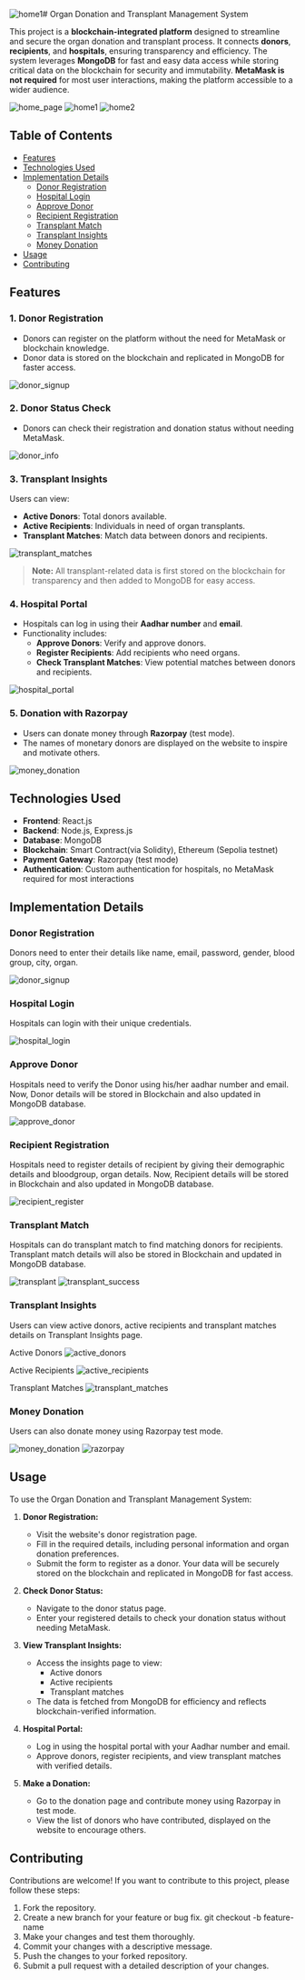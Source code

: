 ![home1](https://github.com/user-attachments/assets/f6a701e3-e12a-499a-a29b-0802d2be43c9)# Organ Donation and Transplant Management System

This project is a **blockchain-integrated platform** designed to streamline and secure the organ donation and transplant process. It connects **donors**, **recipients**, and **hospitals**, ensuring transparency and efficiency. The system leverages **MongoDB** for fast and easy data access while storing critical data on the blockchain for security and immutability. **MetaMask is not required** for most user interactions, making the platform accessible to a wider audience.

![home_page](https://github.com/user-attachments/assets/04ce7024-3e1a-4558-bfe2-067e9b534d07)
![home1](https://github.com/user-attachments/assets/b2a1fd21-5aab-4e07-b08f-7ebc064be6ac)
![home2](https://github.com/user-attachments/assets/a74daa21-9f27-472a-9516-f9a89dbd0763)

## Table of Contents
- [Features](#features)
- [Technologies Used](#technologies-used)
- [Implementation Details](#implementation-details)
  - [Donor Registration](#donor-registration)
  - [Hospital Login](#hospital-login)
  - [Approve Donor](#approve-donor)
  - [Recipient Registration](#recipient-registration)
  - [Transplant Match](#transplant-match)
  - [Transplant Insights](#transplant-insights)
  - [Money Donation](#money-donation)
- [Usage](#usage)
- [Contributing](#contributing)

## Features
### 1. **Donor Registration**
- Donors can register on the platform without the need for MetaMask or blockchain knowledge.
- Donor data is stored on the blockchain and replicated in MongoDB for faster access.

![donor_signup](https://github.com/user-attachments/assets/4f7d6265-9649-499f-a292-e385aa371c06)

### 2. **Donor Status Check**
- Donors can check their registration and donation status without needing MetaMask.

![donor_info](https://github.com/user-attachments/assets/ae53194b-fc8d-4127-a3cb-7be95eab73fe)

### 3. **Transplant Insights**
Users can view:
- **Active Donors**: Total donors available.
- **Active Recipients**: Individuals in need of organ transplants.
- **Transplant Matches**: Match data between donors and recipients.

![transplant_matches](https://github.com/user-attachments/assets/e764c52e-4e83-4337-8c22-3e2fa5324a95)

> **Note:** All transplant-related data is first stored on the blockchain for transparency and then added to MongoDB for easy access.

### 4. **Hospital Portal**
- Hospitals can log in using their **Aadhar number** and **email**.
- Functionality includes:
  - **Approve Donors**: Verify and approve donors.
  - **Register Recipients**: Add recipients who need organs.
  - **Check Transplant Matches**: View potential matches between donors and recipients.

![hospital_portal](https://github.com/user-attachments/assets/7ebd265b-08de-4ea9-be03-cc58225036a4)

### 5. **Donation with Razorpay**
- Users can donate money through **Razorpay** (test mode).
- The names of monetary donors are displayed on the website to inspire and motivate others.

![money_donation](https://github.com/user-attachments/assets/456bf141-af45-4207-b90e-9c20ea3ba93d)

## Technologies Used

- **Frontend**: React.js
- **Backend**: Node.js, Express.js
- **Database**: MongoDB
- **Blockchain**: Smart Contract(via Solidity), Ethereum (Sepolia testnet)
- **Payment Gateway**: Razorpay (test mode)
- **Authentication**: Custom authentication for hospitals, no MetaMask required for most interactions

## Implementation Details

### Donor Registration

Donors need to enter their details like name, email, password, gender, blood group, city, organ.

![donor_signup](https://github.com/user-attachments/assets/da6a7b9f-b95c-4413-acc8-991a19d3727f)

### Hospital Login

Hospitals can login with their unique credentials.

![hospital_login](https://github.com/user-attachments/assets/f5756772-e621-468b-9a9b-6b3b88c7eba4)

### Approve Donor

Hospitals need to verify the Donor using his/her aadhar number and email.
Now, Donor details will be stored in Blockchain and also updated in MongoDB database.

![approve_donor](https://github.com/user-attachments/assets/233d9713-818f-4b93-aba5-5d2e509ec58c)

### Recipient Registration

Hospitals need to register details of recipient by giving their demographic details and bloodgroup, organ details.
Now, Recipient details will be stored in Blockchain and also updated in MongoDB database.

![recipient_register](https://github.com/user-attachments/assets/108ee5ae-3cc4-4181-bfdd-8204141fe0fe)

### Transplant Match

Hospitals can do transplant match to find matching donors for recipients. 
Transplant match details will also be stored in Blockchain and updated in MongoDB database.

![transplant](https://github.com/user-attachments/assets/2cdddf14-37d6-4f9e-93a2-c88c9faf1526)
![transplant_success](https://github.com/user-attachments/assets/0607489f-585f-44d7-a640-e0261565119c)

### Transplant Insights

Users can view active donors, active recipients and transplant matches details on Transplant Insights page.

Active Donors
![active_donors](https://github.com/user-attachments/assets/2bb47b66-68fd-408e-bc35-ffdae723b88c)

Active Recipients
![active_recipients](https://github.com/user-attachments/assets/2899f44b-7195-4771-ad5d-7efbe7b8df38)

Transplant Matches
![transplant_matches](https://github.com/user-attachments/assets/2640a9cf-ea11-44a8-91c6-c74b918e701d)


### Money Donation

Users can also donate money using Razorpay test mode.

![money_donation](https://github.com/user-attachments/assets/daf3124e-2bc1-4eac-bf7b-a3cac5e2b32e)
![razorpay](https://github.com/user-attachments/assets/83550f9f-1e4e-4fc5-9e66-4de7ab5102fb)

## Usage

To use the Organ Donation and Transplant Management System:

1. **Donor Registration:**
   - Visit the website's donor registration page.
   - Fill in the required details, including personal information and organ donation preferences.
   - Submit the form to register as a donor. Your data will be securely stored on the blockchain and replicated in MongoDB for fast access.

2. **Check Donor Status:**
   - Navigate to the donor status page.
   - Enter your registered details to check your donation status without needing MetaMask.

3. **View Transplant Insights:**
   - Access the insights page to view:
     - Active donors
     - Active recipients
     - Transplant matches
   - The data is fetched from MongoDB for efficiency and reflects blockchain-verified information.

4. **Hospital Portal:**
   - Log in using the hospital portal with your Aadhar number and email.
   - Approve donors, register recipients, and view transplant matches with verified details.

5. **Make a Donation:**
   - Go to the donation page and contribute money using Razorpay in test mode.
   - View the list of donors who have contributed, displayed on the website to encourage others.

## Contributing

Contributions are welcome! If you want to contribute to this project, please follow these steps:

1. Fork the repository.
2. Create a new branch for your feature or bug fix.
   git checkout -b feature-name
3. Make your changes and test them thoroughly.
4. Commit your changes with a descriptive message.
5. Push the changes to your forked repository.
6. Submit a pull request with a detailed description of your changes.

